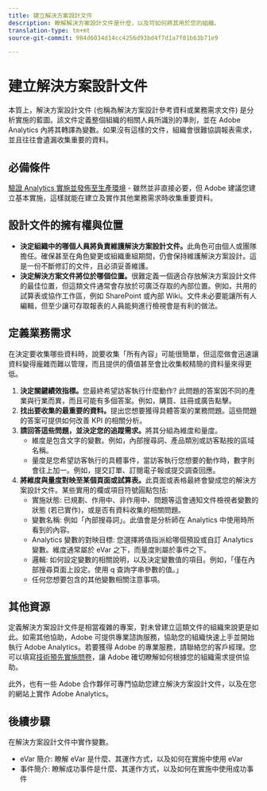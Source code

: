 ```yaml
---
title: 建立解決方案設計文件
description: 瞭解解決方案設計文件是什麼，以及可如何將其用於您的組織。
translation-type: tm+mt
source-git-commit: 984d6034d14cc4256d93bd4f7d1a7f01b63b71e9

---
```



# 建立解決方案設計文件

本質上，解決方案設計文件 (也稱為解決方案設計參考資料或業務需求文件) 是分析實施的藍圖。該文件定義整個組織的相關人員所識別的準則，並在 Adobe Analytics 內將其轉譯為變數。如果沒有這樣的文件，組織會很難協調報表需求，並且往往會遺漏收集重要的資料。

## 必備條件

[驗證 Analytics 實施並發佈至生產環境](../launch/validate-publish-prod.md) - 雖然並非直接必要，但 Adobe 建議您建立基本實施，這樣就能在建立及實作其他業務需求時收集重要資料。

## 設計文件的擁有權與位置

* **決定組織中的哪個人員將負責維護解決方案設計文件。**&#x200B;此角色可由個人或團隊擔任。確保甚至在角色變更或組織重組期間，仍會保持維護解決方案設計。這是一份不斷修訂的文件，且必須妥善維護。
* **決定解決方案文件將位於哪個位置。**&#x200B;很難定義一個適合存放解決方案設計文件的最佳位置，但這類文件通常會存放於可廣泛存取的內部位置。例如，共用的試算表或協作工作區，例如 SharePoint 或內部 Wiki。文件未必要能讓所有人編輯，但至少讓可存取報表的人員能夠進行檢視會是有利的做法。

## 定義業務需求

在決定要收集哪些資料時，說要收集「所有內容」可能很簡單，但這麼做會迅速讓資料變得龐雜而難以管理，而且提供的價值甚至會比收集較精簡的資料量來得更低。

1. **決定關鍵績效指標。**&#x200B;您最終希望訪客執行什麼動作? 此問題的答案因不同的產業與行業而異，而且可能有多個答案。例如，購買、註冊或廣告點擊。
1. **找出要收集的最重要的資料。**&#x200B;提出您想要獲得具體答案的業務問題。這些問題的答案可提供如何改善 KPI 的相關分析。
1. **請回答這些問題，並決定您的追蹤需求。**&#x200B;將其分組為維度和量度。
   * 維度是包含文字的變數。例如，內部搜尋詞、產品類別或訪客點按的區域名稱。
   * 量度是您希望訪客執行的具體事件，當訪客執行您想要的動作時，數字則會往上加一。例如，提交訂單、訂閱電子報或提交調查回應。
1. **將維度與量度對映至某個頁面或試算表。**&#x200B;此頁面或表格最終會變成您的解決方案設計文件。某些實用的欄或項目符號圓點包括:
   * 實施狀態: 已規劃、作用中、非作用中、問題等這會通知文件檢視者變數的狀態 (若已實作)，或是否有資料收集的相關問題。
   * 變數名稱: 例如「內部搜尋詞」。此值會是分析師在 Analytics 中使用時所看到的內容。
   * Analytics 變數的對映目標: 您選擇將值指派給哪個預設或自訂 Analytics 變數。維度通常屬於 eVar 之下，而量度則屬於事件之下。
   * 邏輯: 如何設定變數的相關說明，以及決定變數值的項目。例如，「僅在內部搜尋頁面上設定。使用 q 查詢字串參數的值。」
   * 任何您想要包含的其他變數相關注意事項。

## 其他資源

定義解決方案設計文件是相當複雜的專案，對未曾建立這類文件的組織來說更是如此。如需其他協助，Adobe 可提供專業諮詢服務，協助您的組織快速上手並開始執行 Adobe Analytics。若要獲得 Adobe 的專業服務，請聯絡您的客戶經理。您可以填寫[技術預先實施問卷](assets/technical-pre-implementation-questionnaire.pdf)，讓 Adobe 確切瞭解如何根據您的組織需求提供協助。

此外，也有一些 Adobe 合作夥伴可專門協助您建立解決方案設計文件，以及在您的網站上實作 Adobe Analytics。

## 後續步驟

在解決方案設計文件中實作變數。

* eVar 簡介: 瞭解 eVar 是什麼、其運作方式，以及如何在實施中使用 eVar
* 事件簡介: 瞭解成功事件是什麼、其運作方式，以及如何在實施中使用成功事件
